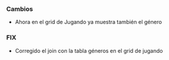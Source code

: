 <h3>Cambios</h3>
<ul>
    <li>Ahora en el grid de Jugando ya muestra también el género</li>
</ul>

<h3>FIX</h3>
<ul>
    <li>Corregido el join con la tabla géneros en el grid de jugando</li>
</ul>
